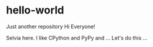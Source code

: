 # hello-world
Just another repository 
Hi Everyone!


Selvia here. I like CPython and PyPy and ...
Let's do this ...
